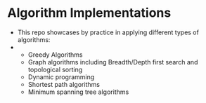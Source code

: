 # Algorithm Implementations
- 	This repo showcases by practice in applying different types of algorithms:
- - Greedy Algorithms
  - Graph algorithms including Breadth/Depth first search and topological sorting
  - Dynamic programming
  - Shortest path algorithms
  - Minimum spanning tree algorithms

